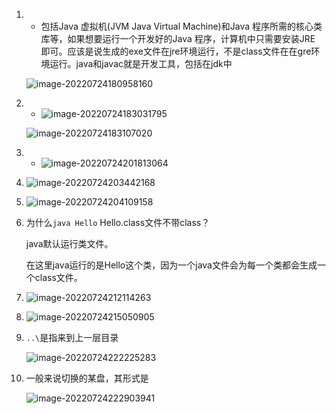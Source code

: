 1. + 包括Java 虚拟机(JVM Java Virtual Machine)和Java 程序所需的核心类库等，如果想要运行一个开发好的Java 程序，计算机中只需要安装JRE 即可。应该是说生成的exe文件在jre环境运行，不是class文件在在gre环境运行。java和javac就是开发工具，包括在jdk中

   ![image-20220724180958160](https://dawn1314.oss-cn-beijing.aliyuncs.com/202207241809221.png)
   



2. + ![image-20220724183031795](https://dawn1314.oss-cn-beijing.aliyuncs.com/202207241830872.png)

   ![image-20220724183107020](https://dawn1314.oss-cn-beijing.aliyuncs.com/202207241831059.png)

3. * ![image-20220724201813064](https://dawn1314.oss-cn-beijing.aliyuncs.com/202207242018146.png)

4. ![image-20220724203442168](https://dawn1314.oss-cn-beijing.aliyuncs.com/202207242034197.png)
5. ![image-20220724204109158](https://dawn1314.oss-cn-beijing.aliyuncs.com/202207242041202.png)

6. 为什么`java Hello` Hello.class文件不带class？

   java默认运行类文件。

   在这里java运行的是Hello这个类，因为一个java文件会为每一个类都会生成一个class文件。

7. ![image-20220724212114263](https://dawn1314.oss-cn-beijing.aliyuncs.com/202207242121301.png)

8. ![image-20220724215050905](https://dawn1314.oss-cn-beijing.aliyuncs.com/202207242150936.png)

 9. `..\`是指来到上一层目录

    ![image-20220724222225283](https://dawn1314.oss-cn-beijing.aliyuncs.com/202207242222357.png)

10. 一般来说切换的某盘，其形式是

    ![image-20220724222903941](https://dawn1314.oss-cn-beijing.aliyuncs.com/202207242229973.png)